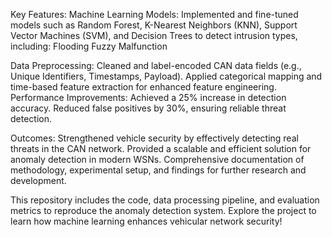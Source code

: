 Key Features:
Machine Learning Models: Implemented and fine-tuned models such as Random Forest, K-Nearest Neighbors (KNN), Support Vector Machines (SVM), and Decision Trees to detect intrusion types, including:
Flooding
Fuzzy
Malfunction

Data Preprocessing:
Cleaned and label-encoded CAN data fields (e.g., Unique Identifiers, Timestamps, Payload).
Applied categorical mapping and time-based feature extraction for enhanced feature engineering.
Performance Improvements:
Achieved a 25% increase in detection accuracy.
Reduced false positives by 30%, ensuring reliable threat detection.

Outcomes:
Strengthened vehicle security by effectively detecting real threats in the CAN network.
Provided a scalable and efficient solution for anomaly detection in modern WSNs.
Comprehensive documentation of methodology, experimental setup, and findings for further research and development.

This repository includes the code, data processing pipeline, and evaluation metrics to reproduce the anomaly detection system. Explore the project to learn how machine learning enhances vehicular network security!






